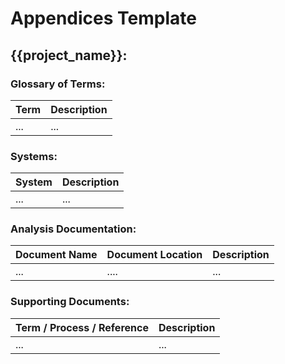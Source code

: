 
# Appendices Template

## {{project_name}}:

### Glossary of Terms:
| Term                  | Description                         |
|-----------------------|-------------------------------------|
| ...                   | ...                                 |

### Systems:
| System                | Description                         |
|-----------------------|-------------------------------------|
| ...                   | ...                                 |

### Analysis Documentation:
| Document Name    | Document Location | Description                         |
|------------------|-------------------|-------------------------------------|
| ...              | ....              | ...                                 |

### Supporting Documents:
| Term / Process / Reference | Description                         |
|----------------------------|-------------------------------------|
| ...                        | ...                                 |
